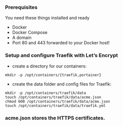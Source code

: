 
### Prerequisites
You need these things installed and ready

* Docker
* Docker Compose
* A domain
* Port 80 and 443 forwarded to your Docker host!

### Setup and configure Traefik with Let’s Encrypt
* create a directory for our containers:
```
mkdir -p /opt/containers/{traefik,portainer}
```
* create the data folder and config files for Traefik:
```
mkdir -p /opt/containers/traefik/data
touch /opt/containers/traefik/data/acme.json
chmod 600 /opt/containers/traefik/data/acme.json
touch /opt/containers/traefik/data/traefik.yml
```

### acme.json stores the HTTPS certificates.

